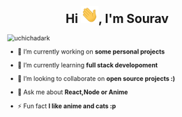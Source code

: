<h1 align="center">Hi <img src="https://raw.githubusercontent.com/ABSphreak/ABSphreak/master/gifs/Hi.gif" width="40px" />, I'm Sourav</h1>

<p align="left"> <img src="https://komarev.com/ghpvc/?username=uchihadark" alt="uchichadark" /> </p>

- 🔭 I’m currently working on **some personal projects**

- 🌱 I’m currently learning **full stack developoment**

- 👯 I’m looking to collaborate on **open source projects :)**

- 💬 Ask me about **React,Node or Anime**

- ⚡ Fun fact **I like anime and cats :p**

